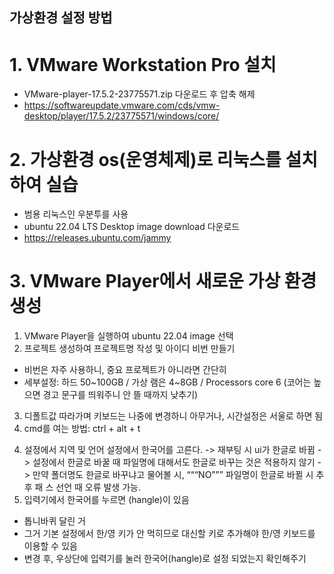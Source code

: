## 가상환경 설정 방법
# 1. VMware Workstation Pro 설치
 - VMware-player-17.5.2-23775571.zip 다운로드 후 압축 해제
 - https://softwareupdate.vmware.com/cds/vmw-desktop/player/17.5.2/23775571/windows/core/

# 2. 가상환경 os(운영체제)로 리눅스를 설치하여 실습
 - 범용 리눅스인 우분투를 사용
 - ubuntu 22.04 LTS Desktop image download 다운로드
 - https://releases.ubuntu.com/jammy

# 3. VMware Player에서 새로운 가상 환경 생성
1) VMware Player을 실행하여 ubuntu 22.04 image 선택
2) 프로젝트 생성하여 프로젝트명 작성 및 아이디 비번 만들기
 - 비번은 자주 사용하니, 중요 프로젝트가 아니라면 간단히
 - 세부설정: 하드 50\~100GB / 가상 램은 4~8GB / Processors core 6
	 (코어는 높으면 경고 문구를 띄워주니 안 뜰 때까지 낮추기)
3) 디폴트값 따라가며 키보드는 나중에 변경하니 아무거나, 시간설정은 서울로 하면 됨
4) cmd를 여는 방법: ctrl + alt + t 


4. 설정에서 지역 및 언어 설정에서 한국어를 고른다.
-> 재부팅 시 ui가 한글로 바뀜
   -> 설정에서 한글로 바꿀 때 파일명에 대해서도 한글로 바꾸는 것은 적용하지 않기
-> 만약 폴더명도 한글로 바꾸냐고 물어볼 시, “““NO””” 파일명이 한글로 바뀔 시 추후 패
스 선언 때 오류 발생 가능.
6. 입력기에서 한국어를 누르면 (hangle)이 있음
- 톱니바퀴 달린 거
- 그거 기본 설정에서 한/영 키가 안 먹히므로 대신할 키로 추가해야 한/영 키보드를 이용할 수 있음
- 변경 후, 우상단에 입력기를 눌러 한국어(hangle)로 설정 되었는지 확인해주기
